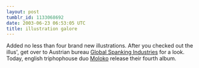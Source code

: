 ```yaml
---
layout: post
tumblr_id: 1133068692
date: 2003-06-23 06:53:05 UTC
title: illustration galore
---
```


Added no less than four brand new illustrations. After you checked out the illus', get over to Austrian bureau <a href="http://global-spanking.com/" target="_blank">Global Spanking Industries</a> for a look. Today, english triphophouse duo <a href="http://www.moloko.co.uk/" target="_blank">Moloko</a> release their fourth album.
